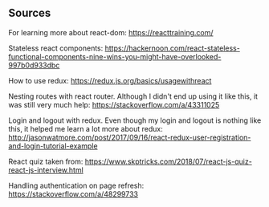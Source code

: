 ## Sources
For learning more about react-dom:
https://reacttraining.com/

Stateless react components:
 https://hackernoon.com/react-stateless-functional-components-nine-wins-you-might-have-overlooked-997b0d933dbc
 
 How to use redux: https://redux.js.org/basics/usagewithreact
 
 Nesting routes with react router. Although I didn't end up using it like this, it was still very much help: https://stackoverflow.com/a/43311025
 
 Login and logout with redux. Even though my login and logout is nothing like this, it helped me learn a lot more about redux: 
 http://jasonwatmore.com/post/2017/09/16/react-redux-user-registration-and-login-tutorial-example
 
 React quiz taken from: 
 https://www.skptricks.com/2018/07/react-js-quiz-react-js-interview.html
 
 Handling authentication on page refresh: https://stackoverflow.com/a/48299733
